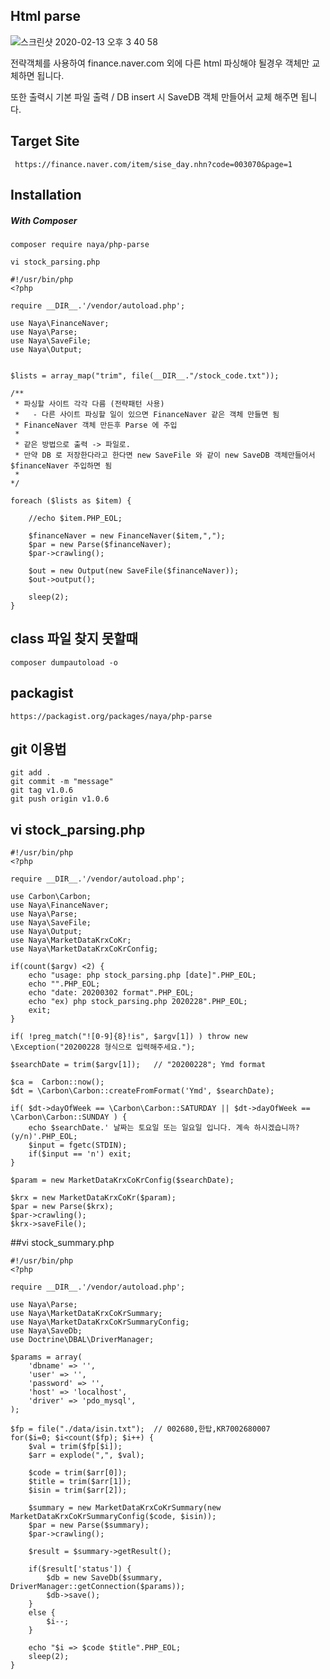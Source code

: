 ## Html parse 

![스크린샷 2020-02-13 오후 3 40 58](https://user-images.githubusercontent.com/17056359/74408320-74732780-4e77-11ea-89f8-4717ef3ebb5f.png)

전략객체를 사용하여 finance.naver.com 외에 다른 html 파싱해야 될경우
객체만 교체하면 됩니다.

또한 출력시 기본 파일 출력 / DB insert 시 SaveDB 객체 만들어서
교체 해주면 됩니다.

## Target Site
``` https://finance.naver.com/item/sise_day.nhn?code=003070&page=1```

## Installation

##### With Composer

```composer require naya/php-parse```



```vi stock_parsing.php```
```
#!/usr/bin/php
<?php

require __DIR__.'/vendor/autoload.php';

use Naya\FinanceNaver;
use Naya\Parse;
use Naya\SaveFile;
use Naya\Output;


$lists = array_map("trim", file(__DIR__."/stock_code.txt"));

/**
 * 파싱할 사이트 각각 다름 (전략패턴 사용)
 *   - 다른 사이트 파싱할 일이 있으면 FinanceNaver 같은 객체 만들면 됨
 * FinanceNaver 객체 만든후 Parse 에 주입
 *
 * 같은 방법으로 출력 -> 파일로.
 * 만약 DB 로 저장한다라고 한다면 new SaveFile 와 같이 new SaveDB 객체만들어서 $financeNaver 주입하면 됨
 *
*/

foreach ($lists as $item) {

    //echo $item.PHP_EOL;

    $financeNaver = new FinanceNaver($item,",");
    $par = new Parse($financeNaver);
    $par->crawling();

    $out = new Output(new SaveFile($financeNaver));
    $out->output();

    sleep(2);
}
```


## class 파일 찾지 못할때

```composer dumpautoload -o```

## packagist

```https://packagist.org/packages/naya/php-parse```

## git 이용법

```
git add .
git commit -m "message"
git tag v1.0.6
git push origin v1.0.6
```

## vi stock_parsing.php
```
#!/usr/bin/php
<?php

require __DIR__.'/vendor/autoload.php';

use Carbon\Carbon;
use Naya\FinanceNaver;
use Naya\Parse;
use Naya\SaveFile;
use Naya\Output;
use Naya\MarketDataKrxCoKr;
use Naya\MarketDataKrxCoKrConfig;

if(count($argv) <2) {
    echo "usage: php stock_parsing.php [date]".PHP_EOL;
    echo "".PHP_EOL;
    echo "date: 20200302 format".PHP_EOL;
    echo "ex) php stock_parsing.php 2020228".PHP_EOL;
    exit;
}

if( !preg_match("![0-9]{8}!is", $argv[1]) ) throw new \Exception("20200228 형식으로 입력해주세요.");

$searchDate = trim($argv[1]);   // "20200228"; Ymd format

$ca =  Carbon::now();
$dt = \Carbon\Carbon::createFromFormat('Ymd', $searchDate);

if( $dt->dayOfWeek == \Carbon\Carbon::SATURDAY || $dt->dayOfWeek == \Carbon\Carbon::SUNDAY ) {
    echo $searchDate.' 날짜는 토요일 또는 일요일 입니다. 계속 하시겠습니까? (y/n)'.PHP_EOL;
    $input = fgetc(STDIN);
    if($input == 'n') exit;
}

$param = new MarketDataKrxCoKrConfig($searchDate);

$krx = new MarketDataKrxCoKr($param);
$par = new Parse($krx);
$par->crawling();
$krx->saveFile();

```

##vi stock_summary.php
```
#!/usr/bin/php
<?php

require __DIR__.'/vendor/autoload.php';

use Naya\Parse;
use Naya\MarketDataKrxCoKrSummary;
use Naya\MarketDataKrxCoKrSummaryConfig;
use Naya\SaveDb;
use Doctrine\DBAL\DriverManager;

$params = array(
    'dbname' => '',
    'user' => '',
    'password' => '',
    'host' => 'localhost',
    'driver' => 'pdo_mysql',
);

$fp = file("./data/isin.txt");  // 002680,한탑,KR7002680007
for($i=0; $i<count($fp); $i++) {
    $val = trim($fp[$i]);
    $arr = explode(",", $val);

    $code = trim($arr[0]);
    $title = trim($arr[1]);
    $isin = trim($arr[2]);

    $summary = new MarketDataKrxCoKrSummary(new MarketDataKrxCoKrSummaryConfig($code, $isin));
    $par = new Parse($summary);
    $par->crawling();

    $result = $summary->getResult();

    if($result['status']) {
        $db = new SaveDb($summary, DriverManager::getConnection($params));
        $db->save();
    }
    else {
        $i--;
    }

    echo "$i => $code $title".PHP_EOL;
    sleep(2);
}
```